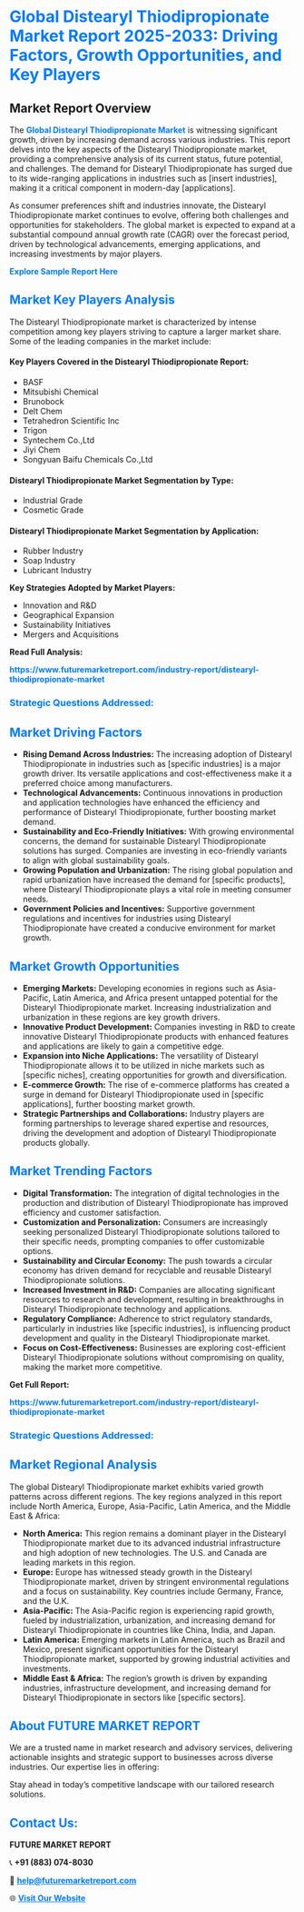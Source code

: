 <h1 style="color: #007BFF;">Global Distearyl Thiodipropionate Market Report 2025-2033: Driving Factors, Growth Opportunities, and Key Players</h1>

<section id="overview">
<h2>Market Report Overview</h2>
<p>The <a href="https://www.futuremarketreport.com/industry-report/distearyl-thiodipropionate-market" style="color: #007BFF; text-decoration: none;"><strong>Global Distearyl Thiodipropionate Market</strong></a> is witnessing significant growth, driven by increasing demand across various industries. This report delves into the key aspects of the Distearyl Thiodipropionate market, providing a comprehensive analysis of its current status, future potential, and challenges. The demand for Distearyl Thiodipropionate has surged due to its wide-ranging applications in industries such as [insert industries], making it a critical component in modern-day [applications].</p>
<p>As consumer preferences shift and industries innovate, the Distearyl Thiodipropionate market continues to evolve, offering both challenges and opportunities for stakeholders. The global market is expected to expand at a substantial compound annual growth rate (CAGR) over the forecast period, driven by technological advancements, emerging applications, and increasing investments by major players.</p>
</section>

<section id="overview">
<p><a href="https://www.futuremarketreport.com/request-sample/reportId=84920" style="color: #007BFF; text-decoration: none;"><strong>Explore Sample Report Here</strong></a></p>
</section>

<section id="key-players">
<h2 style="color: #007BFF;">Market Key Players Analysis</h2>
<p>The Distearyl Thiodipropionate market is characterized by intense competition among key players striving to capture a larger market share. Some of the leading companies in the market include:</p>
<h4>Key Players Covered in the Distearyl Thiodipropionate Report:</h4>
<ul><li>BASF</li><li>Mitsubishi Chemical</li><li>Brunobock</li><li>Delt Chem</li><li>Tetrahedron Scientific Inc</li><li>Trigon</li><li>Syntechem Co.,Ltd</li><li>Jiyi Chem</li><li>Songyuan Baifu Chemicals Co.,Ltd</li></ul>
<h4>Distearyl Thiodipropionate Market Segmentation by Type:</h4>
<ul><li>Industrial Grade</li><li>Cosmetic Grade</li></ul>

<h4>Distearyl Thiodipropionate Market Segmentation by Application:</h4>
<ul><li>Rubber Industry</li><li>Soap Industry</li><li>Lubricant Industry</li></ul>
<p><strong>Key Strategies Adopted by Market Players:</strong></p>
<ul>
<li>Innovation and R&D</li>
<li>Geographical Expansion</li>
<li>Sustainability Initiatives</li>
<li>Mergers and Acquisitions</li>
</ul>
</section>

<section>
<p><strong>Read Full Analysis: </strong></p><a href="https://www.futuremarketreport.com/industry-report/distearyl-thiodipropionate-market" style="color: #007BFF; text-decoration: none;"><strong>https://www.futuremarketreport.com/industry-report/distearyl-thiodipropionate-market</strong></a>
<h3 style="color: #007BFF;">Strategic Questions Addressed:</h3>
</section>

<section id="driving-factors">
<h2 style="color: #007BFF;">Market Driving Factors</h2>
<ul>
<li><strong>Rising Demand Across Industries:</strong> The increasing adoption of Distearyl Thiodipropionate in industries such as [specific industries] is a major growth driver. Its versatile applications and cost-effectiveness make it a preferred choice among manufacturers.</li>
<li><strong>Technological Advancements:</strong> Continuous innovations in production and application technologies have enhanced the efficiency and performance of Distearyl Thiodipropionate, further boosting market demand.</li>
<li><strong>Sustainability and Eco-Friendly Initiatives:</strong> With growing environmental concerns, the demand for sustainable Distearyl Thiodipropionate solutions has surged. Companies are investing in eco-friendly variants to align with global sustainability goals.</li>
<li><strong>Growing Population and Urbanization:</strong> The rising global population and rapid urbanization have increased the demand for [specific products], where Distearyl Thiodipropionate plays a vital role in meeting consumer needs.</li>
<li><strong>Government Policies and Incentives:</strong> Supportive government regulations and incentives for industries using Distearyl Thiodipropionate have created a conducive environment for market growth.</li>
</ul>
</section>

<section id="growth-opportunities">
<h2 style="color: #007BFF;">Market Growth Opportunities</h2>
<ul>
<li><strong>Emerging Markets:</strong> Developing economies in regions such as Asia-Pacific, Latin America, and Africa present untapped potential for the Distearyl Thiodipropionate market. Increasing industrialization and urbanization in these regions are key growth drivers.</li>
<li><strong>Innovative Product Development:</strong> Companies investing in R&D to create innovative Distearyl Thiodipropionate products with enhanced features and applications are likely to gain a competitive edge.</li>
<li><strong>Expansion into Niche Applications:</strong> The versatility of Distearyl Thiodipropionate allows it to be utilized in niche markets such as [specific niches], creating opportunities for growth and diversification.</li>
<li><strong>E-commerce Growth:</strong> The rise of e-commerce platforms has created a surge in demand for Distearyl Thiodipropionate used in [specific applications], further boosting market growth.</li>
<li><strong>Strategic Partnerships and Collaborations:</strong> Industry players are forming partnerships to leverage shared expertise and resources, driving the development and adoption of Distearyl Thiodipropionate products globally.</li>
</ul>
</section>

<section id="trending-factors">
<h2 style="color: #007BFF;">Market Trending Factors</h2>
<ul>
<li><strong>Digital Transformation:</strong> The integration of digital technologies in the production and distribution of Distearyl Thiodipropionate has improved efficiency and customer satisfaction.</li>
<li><strong>Customization and Personalization:</strong> Consumers are increasingly seeking personalized Distearyl Thiodipropionate solutions tailored to their specific needs, prompting companies to offer customizable options.</li>
<li><strong>Sustainability and Circular Economy:</strong> The push towards a circular economy has driven demand for recyclable and reusable Distearyl Thiodipropionate solutions.</li>
<li><strong>Increased Investment in R&D:</strong> Companies are allocating significant resources to research and development, resulting in breakthroughs in Distearyl Thiodipropionate technology and applications.</li>
<li><strong>Regulatory Compliance:</strong> Adherence to strict regulatory standards, particularly in industries like [specific industries], is influencing product development and quality in the Distearyl Thiodipropionate market.</li>
<li><strong>Focus on Cost-Effectiveness:</strong> Businesses are exploring cost-efficient Distearyl Thiodipropionate solutions without compromising on quality, making the market more competitive.</li>
</ul>
</section>

<section>
<p><strong>Get Full Report: </strong></p><a href="https://www.futuremarketreport.com/industry-report/distearyl-thiodipropionate-market" style="color: #007BFF; text-decoration: none;"><strong>https://www.futuremarketreport.com/industry-report/distearyl-thiodipropionate-market</strong></a>
<h3 style="color: #007BFF;">Strategic Questions Addressed:</h3>
</section>


<section id="regional-analysis">
<h2 style="color: #007BFF;">Market Regional Analysis</h2>
<p>The global Distearyl Thiodipropionate market exhibits varied growth patterns across different regions. The key regions analyzed in this report include North America, Europe, Asia-Pacific, Latin America, and the Middle East & Africa:</p>
<ul>
<li><strong>North America:</strong> This region remains a dominant player in the Distearyl Thiodipropionate market due to its advanced industrial infrastructure and high adoption of new technologies. The U.S. and Canada are leading markets in this region.</li>
<li><strong>Europe:</strong> Europe has witnessed steady growth in the Distearyl Thiodipropionate market, driven by stringent environmental regulations and a focus on sustainability. Key countries include Germany, France, and the U.K.</li>
<li><strong>Asia-Pacific:</strong> The Asia-Pacific region is experiencing rapid growth, fueled by industrialization, urbanization, and increasing demand for Distearyl Thiodipropionate in countries like China, India, and Japan.</li>
<li><strong>Latin America:</strong> Emerging markets in Latin America, such as Brazil and Mexico, present significant opportunities for the Distearyl Thiodipropionate market, supported by growing industrial activities and investments.</li>
<li><strong>Middle East & Africa:</strong> The region’s growth is driven by expanding industries, infrastructure development, and increasing demand for Distearyl Thiodipropionate in sectors like [specific sectors].</li>
</ul>
</section>

<footer>
<h2 style="color: #007BFF;">About FUTURE MARKET REPORT</h2>
<p>We are a trusted name in market research and advisory services, delivering actionable insights and strategic support to businesses across diverse industries. Our expertise lies in offering:</p>

<p>Stay ahead in today’s competitive landscape with our tailored research solutions.</p>

<h2 style="color: #007BFF;">Contact Us:</h2>
<p><strong>FUTURE MARKET REPORT</strong></p>
<p>📞 <strong>+91 (883) 074-8030</strong></p>
<p>📧 <strong><a href="mailto:help@futuremarketreport.com" style="color: #007BFF;">help@futuremarketreport.com</a></strong></p>
<p>🌐 <strong><a href="https://www.futuremarketreport.com/" style="color: #007BFF;">Visit Our Website</a></strong></p>
</footer>
